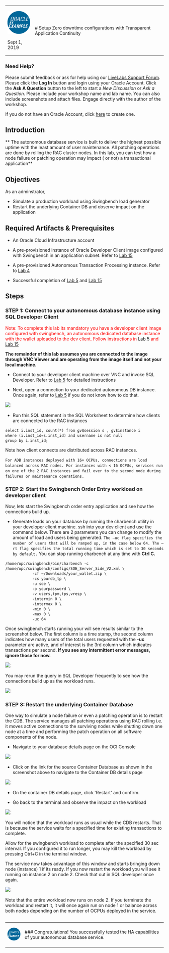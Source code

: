 <table class="tbl-heading"><tr><td class="td-logo">

![](./images/obe_tag.png)

Sept 1, 2019
</td>
<td class="td-banner">
# Setup Zero downtime configurations with Transparent Application Continuity
</td></tr><table>

### Need Help?
Please submit feedback or ask for help using our [LiveLabs Support Forum](https://community.oracle.com/tech/developers/categories/livelabsdiscussions). Please click the **Log In** button and login using your Oracle Account. Click the **Ask A Question** button to the left to start a *New Discussion* or *Ask a Question*.  Please include your workshop name and lab name.  You can also include screenshots and attach files.  Engage directly with the author of the workshop.

If you do not have an Oracle Account, click [here](https://profile.oracle.com/myprofile/account/create-account.jspx) to create one.
## Introduction


** The autonomous database service is built to deliver the highest possible uptime with the least amount of user maintenance. All patching operations are done by rolling the RAC cluster nodes. In this lab, you can test how a node failure or patching operation may impact ( or not) a transactional application**

## Objectives

As an adminstrator,
- Simulate a production workload using Swingbench load generator
- Restart the underlying Container DB and observe impact on the application



## Required Artifacts & Prerequisites

- An Oracle Cloud Infrastructure account

- A pre-provisioned instance of Oracle Developer Client image configured with Swingbench in an application subnet. Refer to [Lab 15](Swingbench.md)

- A pre-provisioned Autonomous Transaction Processing instance. Refer to [Lab 4](./ProvisionADB.md)

- Successful completion of [Lab 5](./1ConfigureDevClient.md) and [Lab 15](./Swingbench.md)

## Steps

### **STEP 1: Connect to your autonomous database instance using SQL Developer Client**

<span style="color:red">Note: To complete this lab its mandatory you have a developer client image configured with swingbench, an autonomous dedicated database instance with the wallet uploaded to the dev client. Follow instructions in [Lab 5](./1ConfigureDevClient.md) and [Lab 15](./Swingbench.md) </span>



**The remainder of this lab assumes you are connected to the image through VNC Viewer and are operating from the image itself and not your local machine.**

- Connect to your developer client machine over VNC and invoke SQL Developer. Refer to [Lab 5](./1ConfigureDevClient.md) for detailed instructions 

- Next, open a connection to your dedicated autonomous DB instance. Once again, refer to [Lab 5](./1ConfigureDevClient.md) if you do not know how to do that.

![](./images/HA/SQLDeveloper1.png)


- Run this SQL statement in the SQL Worksheet to determine how clients are connected to the RAC instances

````
select i.inst_id, count(*) from gv$session s , gv$instance i 
where (i.inst_id=s.inst_id) and username is not null 
group by i.inst_id;
````

Note how client connects are distributed across RAC instances. 

``For ADB instances deployed with 16+ OCPUs, connections are load balanced across RAC nodes. For instances with < 16 OCPUs, services run on one of the 2 RAC instances and fail over to the second node during failures or maintenance operations.``

### **STEP 2: Start the Swingbench Order Entry workload on developer client**

Now, lets start the Swingbench order entry application and see how the connections build up.



- Generate loads on your database by running the charbench utility in your developer client machine. ssh into your dev client and use the command below. There are 2 parameters you can change to modify the amount of load and users being generated. ``The –uc flag specifies the number of users that will be ramped up, in the case below 64. The –rt flag specifies the total running time which is set to 30 seconds by default.``  You can stop running charbench at any time with **Ctrl C.**

```
/home/opc/swingbench/bin/charbench -c /home/opc/swingbench/configs/SOE_Server_Side_V2.xml \
            -cf ~/Downloads/your_wallet.zip \
            -cs yourdb_tp \
            -u soe \
            -p yourpassword \
            -v users,tpm,tps,vresp \
            -intermin 0 \
            -intermax 0 \
            -min 0 \
            -max 0 \
            -uc 64 
```



Once swingbench starts running your will see results similar to the screenshot below. The first column is a time stamp, the second column indicates how many users of the total users requested with the **-uc** parameter are active, and of interest is the 3rd column which indicates transactions per second. **If you see any intermittent  error messages, ignore those for now.**

![](./images/HA/swingbenchoutput.jpeg)


You may rerun the query in SQL Developer frequently to see how the connections build up as the workload runs.

![](./images/HA/SQLDeveloper2.png)

### **STEP 3: Restart the underlying Container Database**


One way to simulate a node failure or even a patching operation is to restart the CDB. The service manages all patching operations using RAC rolling i.e. it moves active connections to the surviving nodes while shutting down one node at a time and performing the patch operation on all software components of the node. 

- Navigate to your database details page on the OCI Console

![](./images/HA/ADBHome.png)

- Click on the link for the source Container Database as shown in the screenshot above to navigate to the Container DB details page

![](./images/HA/ContainerDB-details.png)

- On the container DB details page, click 'Restart' and confirm.


- Go back to the terminal and observe the impact on the workload

![](./images/HA/Terminal.png)

You will notice that the workload runs as usual while the CDB restarts. That is because the service waits for a specified time for existing transactions to complete.

Allow for the swingbench workload to complete after the specified 30 sec interval. If you configured it to run longer, you may kill the workload by pressing Ctrl+C in the terminal window.

The service now takes advantage of this window and starts bringing down node (instance) 1 if its ready. If you now restart the workload you will see it running on instance 2 on node 2. Check that out in SQL developer once again.

![](./images/HA/SQLDeveloper3.png)

Note that the entire workload now runs on node 2. If you terminate the workload and restart it, it will once again run on node 1 or balance across both nodes depending on the number of OCPUs deployed in the service.





<table>
<tr><td class="td-logo">

[![](images/obe_tag.png)](#)</td>
<td class="td-banner">
### Congratulations! You successfully tested the HA capabilities of your autonomous database service.




</td>
</tr>
<table>
